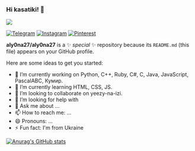 ### Hi kasatiki! 👋 
![](https://komarev.com/ghpvc/?username=aly0na27)

[![Telegram](https://img.shields.io/badge/Telegram-2CA5E0?style=for-the-badge&logo=telegram&logoColor=white)](https://t.me/aly0na27)
[![Instagram](https://img.shields.io/badge/Instagram-%23E4405F.svg?style=for-the-badge&logo=Instagram&logoColor=white)](https://www.instagram.com/_aly0na___)
[![Pinterest](https://img.shields.io/badge/Pinterest-%23E60023.svg?style=for-the-badge&logo=Pinterest&logoColor=white)](https://ru.pinterest.com/alenakravchenko1910)

**aly0na27/aly0na27** is a ✨ _special_ ✨ repository because its `README.md` (this file) appears on your GitHub profile.

Here are some ideas to get you started:

- 🔭 I’m currently working on Python, C++, Ruby, C#, C, Java, JavaScript, PascalABC, Кумир.
- 🌱 I’m currently learning HTML, CSS, JS.
- 👯 I’m looking to collaborate on yeezy-na-izi.
- 🤔 I’m looking for help with 
- 💬 Ask me about ...
- 📫 How to reach me: ... 
- 😄 Pronouns: ...
- ⚡ Fun fact: I'm from Ukraine 

[![Anurag's GitHub stats](https://github-readme-stats.vercel.app/api?username=aly0na27)](https://github.com/anuraghazra/github-readme-stats)
